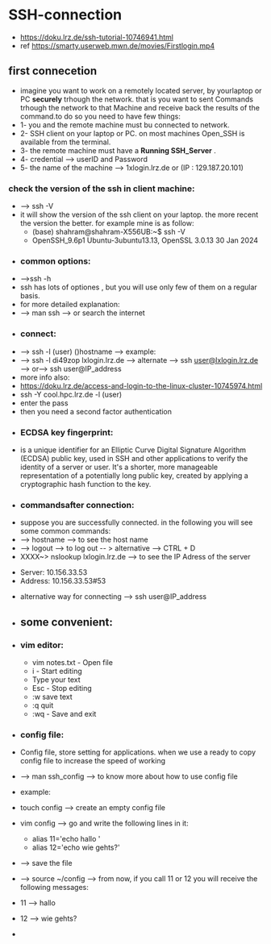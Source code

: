 # SSH-connection
* https://doku.lrz.de/ssh-tutorial-10746941.html
* ref https://smarty.userweb.mwn.de/movies/Firstlogin.mp4
## first connecetion
* imagine you want to work on a remotely located server, by yourlaptop or PC **securely** trhough the network. that is you want to sent Commands trhough the network to that Machine and receive back the results of the command.to do so you need to have few things:
* 1- you and the remote machine must bu connected to network.
* 2- SSH client on your laptop or PC. on most machines Open_SSH is available from the terminal.
* 3- the remote machine must have a **Running SSH_Server** .
* 4- credential --> userID and Password
* 5- the name of the machine --> 1xlogin.lrz.de or (IP : 129.187.20.101)
### check the version of the ssh in client machine:
* --> ssh -V
* it will show the version of the ssh client on your laptop. the more recent the version the better. for example mine is as follow:
  - (base) shahram@shahram-X556UB:~$ ssh -V
  - OpenSSH_9.6p1 Ubuntu-3ubuntu13.13, OpenSSL 3.0.13 30 Jan 2024
*  ### common options:
*  -->ssh -h
*  ssh has lots of optiones , but you will use only few of them on a regular basis.
*  for more detailed explanation:
*  --> man ssh --> or search the internet
*  ### connect:
*  --> ssh -l (user) ()hostname --> example:
*  --> ssh -l  di49zop lxlogin.lrz.de --> alternate --> ssh user@lxlogin.lrz.de --> or--> ssh user@IP_address
*  more info also:
*  https://doku.lrz.de/access-and-login-to-the-linux-cluster-10745974.html
*  ssh -Y cool.hpc.lrz.de -l (user)
*  enter the pass
*  then you need a second factor authentication
*  ### ECDSA key fingerprint:
*  is a unique identifier for an Elliptic Curve Digital Signature Algorithm (ECDSA) public key, used in SSH and other applications to verify the identity of a server or user. It's a shorter, more manageable representation of a potentially long public key, created by applying a cryptographic hash function to the key.
*  ### commandsafter connection:
*  suppose you are successfully connected. in the following you will see some common commands:
*  --> hostname --> to see the host name
*  --> logout --> to log out -- > alternative --> CTRL + D
*  XXXX~> nslookup  lxlogin.lrz.de --> to see the IP Adress of the server
- Server:		10.156.33.53
- Address:	10.156.33.53#53
* alternative way for connecting --> ssh user@IP_address
* ## some convenient:
* ### vim editor:
  - vim notes.txt - Open file
  - i - Start editing
  - Type your text
  - Esc - Stop editing
  - :w    save text
  - :q quit
  - :wq - Save and exit
* ### config file:
* Config file, store setting for applications. when we use a ready to copy config file to increase the speed of working
* --> man ssh_config --> to know more about how to use config file
* example:
* touch config --> create an empty config file
* vim config --> go and write the following lines in it:
  - alias 11='echo hallo '
  - alias 12='echo wie gehts?'
* --> save the file
* --> source ~/config --> from now, if you call 11 or 12 you will receive the following messages:
* 11 --> hallo
* 12 --> wie gehts?


*  
